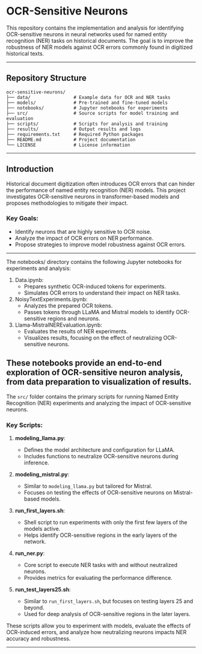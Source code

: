 # OCR-Sensitive Neurons

This repository contains the implementation and analysis for identifying OCR-sensitive neurons in neural networks used for named entity recognition (NER) tasks on historical documents. The goal is to improve the robustness of NER models against OCR errors commonly found in digitized historical texts.

---

## Repository Structure

```
ocr-sensitive-neurons/
├── data/                # Example data for OCR and NER tasks
├── models/              # Pre-trained and fine-tuned models
├── notebooks/           # Jupyter notebooks for experiments
├── src/                 # Source scripts for model training and evaluation
├── scripts/             # Scripts for analysis and training
├── results/             # Output results and logs
├── requirements.txt     # Required Python packages
├── README.md            # Project documentation
└── LICENSE              # License information
```
---
## Introduction

Historical document digitization often introduces OCR errors that can hinder the performance of named entity recognition (NER) models. This project investigates OCR-sensitive neurons in transformer-based models and proposes methodologies to mitigate their impact.

### Key Goals:
- Identify neurons that are highly sensitive to OCR noise.
- Analyze the impact of OCR errors on NER performance.
- Propose strategies to improve model robustness against OCR errors.

---
The notebooks/ directory contains the following Jupyter notebooks for experiments and analysis:
1. Data.ipynb:
   - Prepares synthetic OCR-induced tokens for experiments.
   - Simulates OCR errors to understand their impact on NER tasks.
2. NoisyTextExperiments.ipynb:
   - Analyzes the prepared OCR tokens.
   - Passes tokens through LLaMA and Mistral models to identify OCR-sensitive regions and neurons.
3. Llama-MistralNEREvaluation.ipynb:
   - Evaluates the results of NER experiments.
   - Visualizes results, focusing on the effect of neutralizing OCR-sensitive neurons.

These notebooks provide an end-to-end exploration of OCR-sensitive neuron analysis, from data preparation to visualization of results.
---

The `src/` folder contains the primary scripts for running Named Entity Recognition (NER) experiments and analyzing the impact of OCR-sensitive neurons.

### Key Scripts:
1. **modeling_llama.py**:
   - Defines the model architecture and configuration for LLaMA.
   - Includes functions to neutralize OCR-sensitive neurons during inference.

2. **modeling_mistral.py**:
   - Similar to `modeling_llama.py` but tailored for Mistral.
   - Focuses on testing the effects of OCR-sensitive neurons on Mistral-based models.

3. **run_first_layers.sh**:
   - Shell script to run experiments with only the first few layers of the models active.
   - Helps identify OCR-sensitive regions in the early layers of the network.

4. **run_ner.py**:
   - Core script to execute NER tasks with and without neutralized neurons.
   - Provides metrics for evaluating the performance difference.

5. **run_test_layers25.sh**:
   - Similar to `run_first_layers.sh`, but focuses on testing layers 25 and beyond.
   - Used for deep analysis of OCR-sensitive regions in the later layers.

These scripts allow you to experiment with models, evaluate the effects of OCR-induced errors, and analyze how neutralizing neurons impacts NER accuracy and robustness.

---

